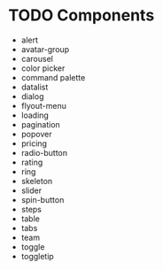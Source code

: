 # TODO Components

- alert
- avatar-group
- carousel
- color picker
- command palette
- datalist
- dialog
- flyout-menu
- loading
- pagination
- popover
- pricing
- radio-button
- rating
- ring
- skeleton
- slider
- spin-button
- steps
- table
- tabs
- team
- toggle
- toggletip
